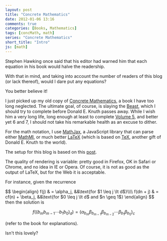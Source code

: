 ```yaml
---
layout: post
title: "Concrete Mathematics"
date: 2012-01-06 13:16
comments: true
categories: [Books, Mathematics]
tags: [concMath, math]
series: "Concrete Mathematics"
short_title: "Intro"
js: [math]
---
```

Stephen Hawking once said that his editor had warned him that each
equation in his book would halve the readership.

With that in mind, and taking into account the number of readers of
this blog (or lack thereof), would I dare put any equations?

You better believe it!
<!--more-->

I just picked up my old copy of
[Concrete Mathematics](http://en.wikipedia.org/wiki/Concrete_Mathematics),
a book I have too long neglected. The ultimate goal, of course, is
slaying the
[Beast](http://en.wikipedia.org/wiki/The_Art_of_Computer_Programming),
which I should try to complete before Donald E. Knuth passes away.
While I wish him a very long life, long enough at least to complete
[Volume 5](http://en.wikipedia.org/wiki/The_Art_of_Computer_Programming#Volumes),
and better yet 6 and 7, I should not take his remarkable health as an
excuse to dither.

For the math notation, I use [MathJax](http://www.mathjax.org/), a
JavaScript library that can parse either
[MathMl](http://www.w3.org/Math/), or much better
[LaTeX](http://www.latex-project.org/) (which is based on
[TeX](http://www.math.upenn.edu/TeX.html), another gift of Donald
E. Knuth to the world).

The setup for this blog is based on this
[post](http://greglus.com/blog/2011/11/29/integrate-MathJax-LaTeX-and-MathML-Markup-in-Octopress/).

The quality of rendering is variable: pretty good in Firefox, OK in
Safari or Chrome, and no idea in IE or Opera. Of course, it is not as
good as the output of LaTeX, but for the Web it is acceptable.

For instance, given the recurrence
<div markdown="0">
$$
\begin{align}
f(j) &amp; = \alpha_j, &amp;&amp;\text{for $1 \leq j \lt  d$}\\\\
f(dn + j) &amp; = cf(n) + \beta_j, &amp;&amp;\text{for $0 \leq j \lt d$ and $n \geq 1$}
\end{align}
$$
</div>
then the solution is

$$f \left( ( b_m b_{m-1} \cdots b_1 b_0)_d \right) = \left( \alpha_{b_m} \beta_{b_{m-1}} \beta_{b_{m-2}} \cdots \beta_{b_1} \beta_{b_0} \right)_c$$

(refer to the book for explanations).

Isn't this lovely?
